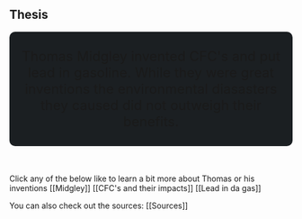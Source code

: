 ## Thesis

<div  style="ml: .5rem; mr: .5rem; background-color: #1b1f22;  border-radius: 10px; padding: 5px; text-align: center; mb: .2rem">
	<p style="font-size: 1.5rem">
	Thomas Midgley invented CFC's and put lead in gasoline. While they were great inventions the environmental diasasters they caused did not outweigh their benefits.
	</p>
</div>
<div style=height:35px></div>

Click any of the below like to learn a bit more about Thomas or his inventions
[[Midgley]]
[[CFC's and their impacts]]
[[Lead in da gas]]

You can also check out the sources: [[Sources]]
